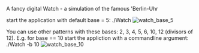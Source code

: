 A fancy digital Watch - a simulation of the famous 'Berlin-Uhr

start the application with default base = 5: 
./Watch
![watch_base_5](https://github.com/squawk7x/Qt/assets/76264626/d771153a-af6f-4352-93d8-b593c4e8ca23)

You can use other patterns with these bases: 2, 3, 4, 5, 6, 10, 12 (divisors of 12). 
E.g. for base == 10 start the appliction with a commandline argument:
./Watch -b 10
![watch_base_10](https://github.com/squawk7x/Qt/assets/76264626/0da96e59-e866-4a8e-b5b6-3e833ff4343e)
